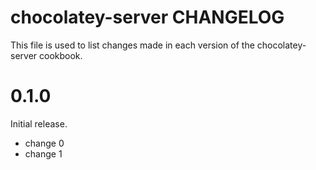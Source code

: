 # chocolatey-server CHANGELOG

This file is used to list changes made in each version of the chocolatey-server cookbook.

# 0.1.0

Initial release.

- change 0
- change 1

